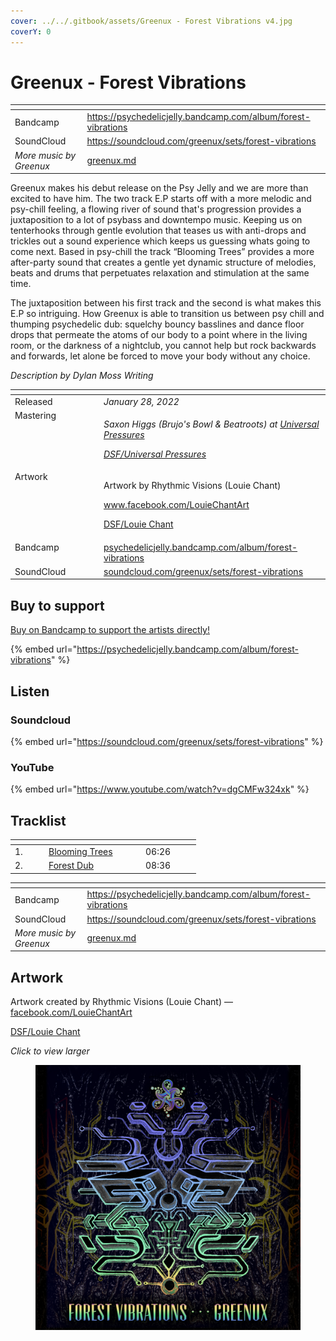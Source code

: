```yaml
---
cover: ../../.gitbook/assets/Greenux - Forest Vibrations v4.jpg
coverY: 0
---
```


# Greenux - Forest Vibrations

<table data-view="cards"><thead><tr><th></th><th data-hidden data-card-target data-type="content-ref"></th></tr></thead><tbody><tr><td>Bandcamp</td><td><a href="https://psychedelicjelly.bandcamp.com/album/forest-vibrations">https://psychedelicjelly.bandcamp.com/album/forest-vibrations</a></td></tr><tr><td>SoundCloud</td><td><a href="https://soundcloud.com/greenux/sets/forest-vibrations">https://soundcloud.com/greenux/sets/forest-vibrations</a></td></tr><tr><td><em>More music by Greenux</em></td><td><a href="../../artists/music/greenux.md">greenux.md</a></td></tr></tbody></table>

Greenux makes his debut release on the Psy Jelly and we are more than excited to have him. The two track E.P starts off with a more melodic and psy-chill feeling, a flowing river of sound that's progression provides a juxtaposition to a lot of psybass and downtempo music. Keeping us on tenterhooks through gentle evolution that teases us with anti-drops and trickles out a sound experience which keeps us guessing whats going to come next. Based in psy-chill the track “Blooming Trees” provides a more after-party sound that creates a gentle yet dynamic structure of melodies, beats and drums that perpetuates relaxation and stimulation at the same time.

The juxtaposition between his first track and the second is what makes this E.P so intriguing. How Greenux is able to transition us between psy chill and thumping psychedelic dub: squelchy bouncy basslines and dance floor drops that permeate the atoms of our body to a point where in the living room, or the darkness of a nightclub, you cannot help but rock backwards and forwards, let alone be forced to move your body without any choice.

_Description by Dylan Moss Writing_

<table data-header-hidden><thead><tr><th width="128" valign="top"></th><th></th></tr></thead><tbody><tr><td valign="top">Released</td><td><em>January 28, 2022</em></td></tr><tr><td valign="top">Mastering</td><td><p><em>Saxon Higgs (Brujo's Bowl &#x26; Beatroots) at</em> <a href="https://www.facebook.com/universalpressures"><em>Universal Pressures</em></a> </p><p><a href="../../artists/mastering/universal-pressures.md"><em>DSF/Universal Pressures</em></a> </p></td></tr><tr><td valign="top">Artwork</td><td><p>Artwork by Rhythmic Visions (Louie Chant) </p><p><a href="https://www.facebook.com/LouieChantArt">www.facebook.com/LouieChantArt</a> </p><p><a href="../../artists/graphic/louie-chant.md">DSF/Louie Chant</a> </p></td></tr><tr><td valign="top">Bandcamp</td><td><a href="https://psychedelicjelly.bandcamp.com/album/forest-vibrations">psychedelicjelly.bandcamp.com/album/forest-vibrations</a></td></tr><tr><td valign="top">SoundCloud</td><td><a href="https://soundcloud.com/greenux/sets/forest-vibrations">soundcloud.com/greenux/sets/forest-vibrations</a></td></tr></tbody></table>

## Buy to support

[Buy on Bandcamp to support the artists directly!](https://psychedelicjelly.bandcamp.com/album/forest-vibrations)&#x20;

{% embed url="https://psychedelicjelly.bandcamp.com/album/forest-vibrations" %}

## Listen

### Soundcloud

{% embed url="https://soundcloud.com/greenux/sets/forest-vibrations" %}

### YouTube

{% embed url="https://www.youtube.com/watch?v=dgCMFw324xk" %}

## Tracklist

<table data-header-hidden><thead><tr><th width="40"></th><th width="141"></th><th width="74"></th></tr></thead><tbody><tr><td>1.</td><td><a href="https://psychedelicjelly.bandcamp.com/track/blooming-trees">Blooming Trees</a> </td><td>06:26</td></tr><tr><td>2.</td><td><a href="https://psychedelicjelly.bandcamp.com/track/forest-dub">Forest Dub</a> </td><td>08:36</td></tr></tbody></table>

<table data-view="cards"><thead><tr><th></th><th data-hidden data-card-target data-type="content-ref"></th></tr></thead><tbody><tr><td>Bandcamp</td><td><a href="https://psychedelicjelly.bandcamp.com/album/forest-vibrations">https://psychedelicjelly.bandcamp.com/album/forest-vibrations</a></td></tr><tr><td>SoundCloud</td><td><a href="https://soundcloud.com/greenux/sets/forest-vibrations">https://soundcloud.com/greenux/sets/forest-vibrations</a></td></tr><tr><td><em>More music by Greenux</em></td><td><a href="../../artists/music/greenux.md">greenux.md</a></td></tr></tbody></table>

## Artwork

Artwork created by Rhythmic Visions (Louie Chant) — [facebook.com/LouieChantArt](https://www.facebook.com/LouieChantArt)&#x20;

[DSF/Louie Chant](../../artists/graphic/louie-chant.md)&#x20;

_Click to view larger_

<figure><img src="../../.gitbook/assets/Greenux - Forest Vibrations v4.jpg" alt=""><figcaption></figcaption></figure>
